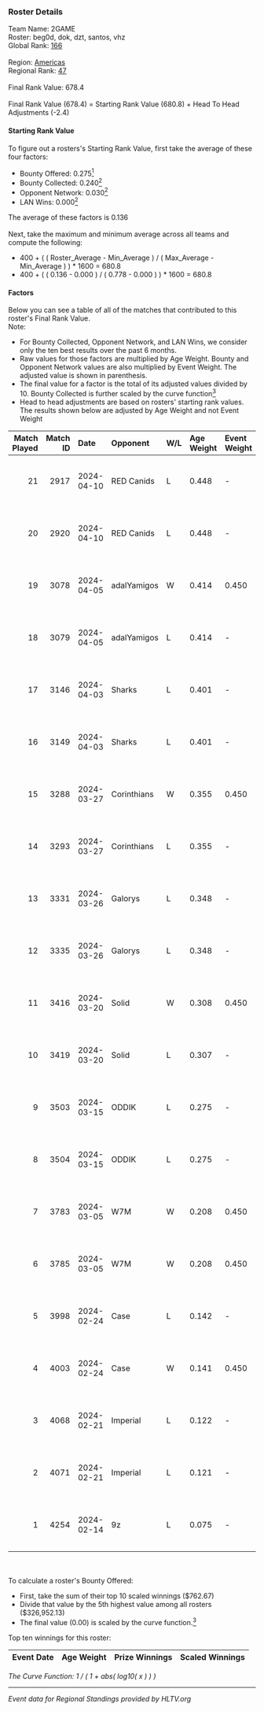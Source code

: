 ### Roster Details<br />
Team Name: 2GAME<br />
Roster: beg0d, dok, dzt, santos, vhz<br />
Global Rank: [166](../standings_global.md)<br />
<br />
Region: [Americas]( ../standings_americas.md)<br />
Regional Rank: [47]( ../standings_americas.md)<br />
<br />
Final Rank Value:  678.4<br />
<br />
Final Rank Value (678.4) = Starting Rank Value (680.8) + Head To Head Adjustments (-2.4)<br />

#### Starting Rank Value<br />
To figure out a rosters's Starting Rank Value, first take the average of these four factors:<br />
- Bounty Offered: 0.275[<sup>1</sup>](#table2)
- Bounty Collected: 0.240[<sup>2</sup>](#table1)
- Opponent Network: 0.030[<sup>2</sup>](#table1)
- LAN Wins: 0.000[<sup>2</sup>](#table1)

The average of these factors is 0.136<br />
<br />
Next, take the maximum and minimum average across all teams and compute the following:<br />
- 400 + ( ( Roster_Average - Min_Average ) / ( Max_Average - Min_Average ) ) * 1600 = 680.8
- 400 + ( ( 0.136 - 0.000 ) / ( 0.778 - 0.000 ) ) * 1600 = 680.8


#### Factors<br />
Below you can see a table of all of the matches that contributed to this roster's Final Rank Value.<br />
Note:<br />

- For Bounty Collected, Opponent Network, and LAN Wins, we consider only the ten best results over the past 6 months.
- Raw values for those factors are multiplied by Age Weight. Bounty and Opponent Network values are also multiplied by Event Weight. The adjusted value is shown in parenthesis.
- The final value for a factor is the total of its adjusted values divided by 10. Bounty Collected is further scaled by the curve function[<sup>3</sup>](#curveFunction)
- Head to head adjustments are based on rosters' starting rank values. The results shown below are adjusted by Age Weight and not Event Weight
<span id="table1"></span><br />


| Match Played | Match ID | Date       | Opponent    | W/L | Age Weight | Event Weight | Bounty Collected | Opponent Network | LAN Wins  | H2H Adj. | Roster                       |
| -: | -: | :- | :- | :- | :- | :- | :- | :- | :- | -: | :- |
|           21 |     2917 | 2024-04-10 | RED Canids  | L   | 0.448      | -            | -                | -                | -         |    -1.53 | beg0d, dok, dzt, santos, vhz |
|           20 |     2920 | 2024-04-10 | RED Canids  | L   | 0.448      | -            | -                | -                | -         |    -1.55 | beg0d, dok, dzt, santos, vhz |
|           19 |     3078 | 2024-04-05 | adalYamigos | W   | 0.414      | 0.450        | 0.000 (0.000)    | 0.085 (0.016)    | 0 (0.000) |     6.50 | beg0d, dok, dzt, santos, vhz |
|           18 |     3079 | 2024-04-05 | adalYamigos | L   | 0.414      | -            | -                | -                | -         |    -6.70 | beg0d, dok, dzt, santos, vhz |
|           17 |     3146 | 2024-04-03 | Sharks      | L   | 0.401      | -            | -                | -                | -         |    -1.96 | beg0d, dok, dzt, santos, vhz |
|           16 |     3149 | 2024-04-03 | Sharks      | L   | 0.401      | -            | -                | -                | -         |    -1.99 | beg0d, dok, dzt, santos, vhz |
|           15 |     3288 | 2024-03-27 | Corinthians | W   | 0.355      | 0.450        | 0.000 (0.000)    | 0.053 (0.009)    | 0 (0.000) |     3.28 | beg0d, dok, dzt, santos, vhz |
|           14 |     3293 | 2024-03-27 | Corinthians | L   | 0.355      | -            | -                | -                | -         |    -8.05 | beg0d, dok, dzt, santos, vhz |
|           13 |     3331 | 2024-03-26 | Galorys     | L   | 0.348      | -            | -                | -                | -         |    -2.64 | beg0d, dok, dzt, santos, vhz |
|           12 |     3335 | 2024-03-26 | Galorys     | L   | 0.348      | -            | -                | -                | -         |    -2.70 | beg0d, dok, dzt, santos, vhz |
|           11 |     3416 | 2024-03-20 | Solid       | W   | 0.308      | 0.450        | 0.027 (0.004)    | 0.844 (0.117)    | 0 (0.000) |     7.49 | beg0d, dok, dzt, santos, vhz |
|           10 |     3419 | 2024-03-20 | Solid       | L   | 0.307      | -            | -                | -                | -         |    -2.22 | beg0d, dok, dzt, santos, vhz |
|            9 |     3503 | 2024-03-15 | ODDIK       | L   | 0.275      | -            | -                | -                | -         |    -1.19 | beg0d, dok, dzt, santos, vhz |
|            8 |     3504 | 2024-03-15 | ODDIK       | L   | 0.275      | -            | -                | -                | -         |    -1.20 | beg0d, dok, dzt, santos, vhz |
|            7 |     3783 | 2024-03-05 | W7M         | W   | 0.208      | 0.450        | 0.007 (0.001)    | 0.626 (0.059)    | 0 (0.000) |     4.78 | beg0d, dok, dzt, santos, vhz |
|            6 |     3785 | 2024-03-05 | W7M         | W   | 0.208      | 0.450        | 0.007 (0.001)    | 0.626 (0.059)    | 0 (0.000) |     4.85 | beg0d, dok, dzt, santos, vhz |
|            5 |     3998 | 2024-02-24 | Case        | L   | 0.142      | -            | -                | -                | -         |    -0.83 | beg0d, dok, dzt, santos, vhz |
|            4 |     4003 | 2024-02-24 | Case        | W   | 0.141      | 0.450        | 0.030 (0.002)    | 0.722 (0.046)    | 0 (0.000) |     3.65 | beg0d, dok, dzt, santos, vhz |
|            3 |     4068 | 2024-02-21 | Imperial    | L   | 0.122      | -            | -                | -                | -         |    -0.13 | beg0d, dok, dzt, santos, vhz |
|            2 |     4071 | 2024-02-21 | Imperial    | L   | 0.121      | -            | -                | -                | -         |    -0.13 | beg0d, dok, dzt, santos, vhz |
|            1 |     4254 | 2024-02-14 | 9z          | L   | 0.075      | -            | -                | -                | -         |    -0.10 | beg0d, dok, dzt, santos, vhz |

<br />
<span id="table2"></span><br />
To calculate a roster's Bounty Offered:<br />

- First, take the sum of their top 10 scaled winnings ($762.67)
- Divide that value by the 5th highest value among all rosters ($326,952.13)
- The final value (0.00) is scaled by the curve function.[<sup>3</sup>](#curveFunction)

Top ten winnings for this roster:<br />

| Event Date | Age Weight | Prize Winnings | Scaled Winnings |
| :- | -: | :- | :- |


<span id="curveFunction"></span>_The Curve Function: 1 / ( 1 + abs( log10( x ) ) )_<br />

---
_Event data for Regional Standings provided by HLTV.org_<br />
